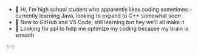 - 👋 Hi, I'm high school student who apparently likes coding sometimes - currently learning Java, looking to expand to C++ somewhat soon
- 🐀 New to GitHub and VS Code, still learning but hey we'll all make it
- 👀 Looking for ppl to help me optimize my coding because my brain is smooth

✨✨
